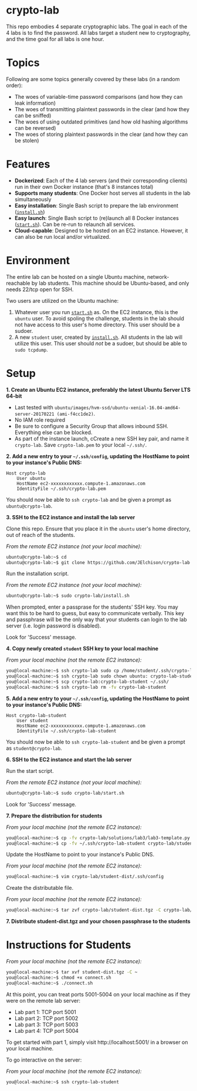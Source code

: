 crypto-lab
==========

This repo embodies 4 separate cryptographic labs.  The goal in each of the 4 labs is to find the password.  All labs target a student new to cryptography, and the time goal for all labs is one hour.


# Topics

Following are some topics generally covered by these labs (in a random order):

* The woes of variable-time password comparisons (and how they can leak information)
* The woes of transmitting plaintext passwords in the clear (and how they can be sniffed)
* The woes of using outdated primitives (and how old hashing algorithms can be reversed)
* The woes of storing plaintext passwords in the clear (and how they can be stolen)


# Features

* **Dockerized**:  Each of the 4 lab servers (and their corresponding clients) run in their own Docker instance (that's 8 instances total)
* **Supports many students**:  One Docker host serves all students in the lab simultaneously
* **Easy installation**:  Single Bash script to prepare the lab environment ([`install.sh`](install.sh))
* **Easy launch**:  Single Bash script to (re)launch all 8 Docker instances ([`start.sh`](start.sh)).  Can be re-run to relaunch all services.
* **Cloud-capable**:  Designed to be hosted on an EC2 instance.  However, it can also be run local and/or virtualized.


# Environment

The entire lab can be hosted on a single Ubuntu machine, network-reachable by lab students.  This machine should be Ubuntu-based, and only needs 22/tcp open for SSH.

Two users are utilized on the Ubuntu machine:

1. Whatever user you run [`start.sh`](start.sh) as.  On the EC2 instance, this is the `ubuntu` user.  To avoid spoling the challenge, students in the lab should not have access to this user's home directory.  This user should be a sudoer.
2. A new `student` user, created by [`install.sh`](install.sh).  All students in the lab will utilize this user.  This user should *not* be a sudoer, but should be able to `sudo tcpdump`.


# Setup

**1. Create an Ubuntu EC2 instance, preferably the latest Ubuntu Server LTS 64-bit**

* Last tested with `ubuntu/images/hvm-ssd/ubuntu-xenial-16.04-amd64-server-20170221 (ami-f4cc1de2)`.
* No IAM role required
* Be sure to configure a Security Group that allows inbound SSH.  Everything else can be blocked.
* As part of the instance launch, cCreate a new SSH key pair, and name it `crypto-lab`.  Save `crypto-lab.pem` to your local `~/.ssh/`.

**2. Add a new entry to your `~/.ssh/config`, updating the HostName to point to your instance's Public DNS:**

```
Host crypto-lab
    User ubuntu
    HostName ec2-xxxxxxxxxxxx.compute-1.amazonaws.com
    IdentityFile ~/.ssh/crypto-lab.pem
```

You should now be able to `ssh crypto-lab` and be given a prompt as `ubuntu@crypto-lab`.

**3. SSH to the EC2 instance and install the lab server**

Clone this repo.  Ensure that you place it in the `ubuntu` user's home directory, out of reach of the students.

*From the remote EC2 instance (*not* your local machine):*
```bash
ubuntu@crypto-lab:~$ cd
ubuntu@crypto-lab:~$ git clone https://github.com/JElchison/crypto-lab.git
```

Run the installation script.

*From the remote EC2 instance (*not* your local machine):*
```bash
ubuntu@crypto-lab:~$ sudo crypto-lab/install.sh
```

When prompted, enter a passprase for the students' SSH key.  You may want this to be hard to guess, but easy to communicate verbally.  This key and passphrase will be the only way that your students can login to the lab server (i.e. login password is disabled).

Look for 'Success' message.

**4. Copy newly created `student` SSH key to your local machine**

*From your local machine (not the remote EC2 instance):*
```bash
you@local-machine:~$ ssh crypto-lab sudo cp /home/student/.ssh/crypto-lab-student .
you@local-machine:~$ ssh crypto-lab sudo chown ubuntu: crypto-lab-student
you@local-machine:~$ scp crypto-lab:crypto-lab-student ~/.ssh/
you@local-machine:~$ ssh crypto-lab rm -fv crypto-lab-student
```

**5. Add a new entry to your `~/.ssh/config`, updating the HostName to point to your instance's Public DNS:**

```
Host crypto-lab-student
    User student
    HostName ec2-xxxxxxxxxxxx.compute-1.amazonaws.com
    IdentityFile ~/.ssh/crypto-lab-student
```

You should now be able to `ssh crypto-lab-student` and be given a prompt as `student@crypto-lab`.

**6. SSH to the EC2 instance and start the lab server**

Run the start script.

*From the remote EC2 instance (*not* your local machine):*
```bash
ubuntu@crypto-lab:~$ sudo crypto-lab/start.sh
```

Look for 'Success' message.

**7. Prepare the distribution for students**

*From your local machine (not the remote EC2 instance):*
```bash
you@local-machine:~$ cp -fv crypto-lab/solutions/lab3/lab3-template.py student-dist/lab3.py
you@local-machine:~$ cp -fv ~/.ssh/crypto-lab-student crypto-lab/student-dist/.ssh/
```

Update the HostName to point to your instance's Public DNS.

*From your local machine (not the remote EC2 instance):*
```bash
you@local-machine:~$ vim crypto-lab/student-dist/.ssh/config
```

Create the distributable file.

*From your local machine (not the remote EC2 instance):*
```bash
you@local-machine:~$ tar zvf crypto-lab/student-dist.tgz -C crypto-lab/student-dist/
```

**7. Distribute student-dist.tgz and your chosen passphrase to the students**


# Instructions for Students

*From your local machine (not the remote EC2 instance):*
```bash
you@local-machine:~$ tar xvf student-dist.tgz -C ~
you@local-machine:~$ chmod +x connect.sh
you@local-machine:~$ ./connect.sh
```

At this point, you can treat ports 5001-5004 on your local machine as if they were on the remote lab server:

* Lab part 1:  TCP port 5001
* Lab part 2:  TCP port 5002
* Lab part 3:  TCP port 5003
* Lab part 4:  TCP port 5004

To get started with part 1, simply visit http://localhost:5001/ in a browser on your local machine.

To go interactive on the server:

*From your local machine (not the remote EC2 instance):*
```bash
you@local-machine:~$ ssh crypto-lab-student
```
